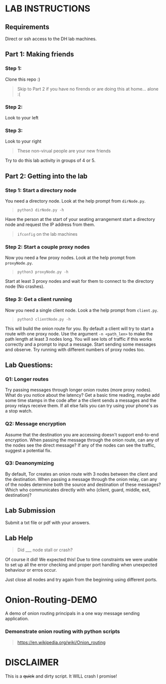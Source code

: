 # LAB INSTRUCTIONS

## Requirements

Direct or ssh access to the DH lab machines.

## Part 1: Making friends

### Step 1:

Clone this repo :)

> Skip to Part 2 if you have no firends or are doing this at home... alone :(

### Step 2:

Look to your left

### Step 3:

Look to your right

> These non-virual people are your new friends

Try to do this lab activity in groups of 4 or 5.

## Part 2: Getting into the lab

### Step 1: Start a directory node

You need a directory node. Look at the help prompt from `dirNode.py`.

> `python3 dirNode.py -h`

Have the person at the start of your seating arrangement start a directory node and request the IP address from them.

> `ifconfig` on the lab machines

### Step 2: Start a couple proxy nodes

Now you need a few proxy nodes. Look at the help prompt from `proxyNode.py`.

> `python3 proxyNode.py -h`

Start at least 3 proxy nodes and wait for them to connect to the directory node (No crashes).

### Step 3: Get a client running

Now you need a single client node. Look a the help prompt from `client.py`.

> `python3 clientNode.py -h`

This will build the onion route for you. By default a client will try to start a route with one proxy node. Use the argument `-n <path_len>` to make the path length at least 3 nodes long. You will see lots of traffic if this works correctly and a prompt to input a message.
Start sending some messages and observe. Try running with different numbers of proxy nodes too.

## Lab Questions:

### Q1: Longer routes

Try passing messages through longer onion routes (more proxy nodes). What do you notice about the latency? Get a basic time reading, maybe add some time stamps in the code after a the client sends a messages and the proxy relays receive them. If all else fails you can try using your phone's as a stop watch.

### Q2: Message encryption

Assume that the destination you are accessing doesn't support end-to-end encryption. When passing the message through the onion route, can any of the nodes see the direct message? If any of the nodes can see the traffic, suggest a potential fix.

### Q3: Deanonymizing

By default, Tor creates an onion route with 3 nodes between the client and the destination. When passing a message through the onion relay, can any of the nodes determine both the source and destination of these messages? Which who communicates directly with who (client, guard, middle, exit, destination)?

## Lab Submission

Submit a txt file or pdf with your answers.

## Lab Help

> Did \_\_\_ node stall or crash?

Of course it did! We expected this! Due to time constraints we were unable to set up all the error checking and proper port handling when unexpected behaviour or erros occur.

Just close all nodes and try again from the beginning using different ports.

# Onion-Routing-DEMO

A demo of onion routing principals in a one way message sending application.

### Demonstrate onion routing with python scripts

> https://en.wikipedia.org/wiki/Onion_routing

# DISCLAIMER

This is a ~~quick~~ and dirty script. It WILL crash I promise!
